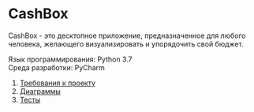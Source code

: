 # CashBox
CashBox - это десктопное приложение, предназначенное для любого человека, желающего визуализировать и упорядочить свой бюджет.  

Язык программирования: Python 3.7  
Среда разработки: PyCharm  

1. [Требования к проекту](docs/project_requirements.md)  
2. [Диаграммы](docs/UMLDiagrams/README.md)  
3. [Тесты](Tests/Testing_plan.md)
